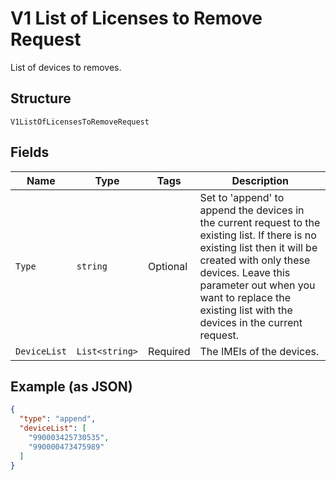 
# V1 List of Licenses to Remove Request

List of devices to removes.

## Structure

`V1ListOfLicensesToRemoveRequest`

## Fields

| Name | Type | Tags | Description |
|  --- | --- | --- | --- |
| `Type` | `string` | Optional | Set to 'append' to append the devices in the current request to the existing list. If there is no existing list then it will be created with only these devices. Leave this parameter out when you want to replace the existing list with the devices in the current request. |
| `DeviceList` | `List<string>` | Required | The IMEIs of the devices. |

## Example (as JSON)

```json
{
  "type": "append",
  "deviceList": [
    "990003425730535",
    "990000473475989"
  ]
}
```


